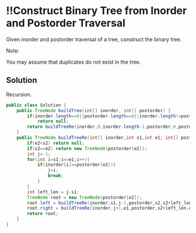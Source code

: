 # !!Construct Binary Tree from Inorder and Postorder Traversal

Given inorder and postorder traversal of a tree, construct the binary tree.

Note:

You may assume that duplicates do not exist in the tree.

## Solution

Recursion.

```java
public class Solution {
    public TreeNode buildTree(int[] inorder, int[] postorder) {
        if(inorder.length==0||postorder.length==0||inorder.length!=postorder.length)
            return null;
        return buildTreeRe(inorder,0,inorder.length-1,postorder,0,postorder.length-1); 
    }
    public TreeNode buildTreeRe(int[] inorder,int s1,int e1, int[] postorder, int s2,int e2){
        if(e2<s2) return null;
        if(s2==e2) return new TreeNode(postorder[e2]);
        int j=-1;
        for(int i=s1;i<=e1;i++){
            if(inorder[i]==postorder[e2]){
                j=i;
                break;
            }
        }
        int left_len = j-s1;
        TreeNode root = new TreeNode(postorder[e2]);
        root.left = buildTreeRe(inorder,s1,j-1,postorder,s2,s2+left_len-1);
        root.right = buildTreeRe(inorder,j+1,e1,postorder,s2+left_len,e2-1);
        return root;
    }
}
```